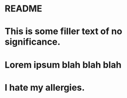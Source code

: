 # README #
# This is some filler text of no significance. 
# Lorem ipsum blah blah blah
# I hate my allergies.
